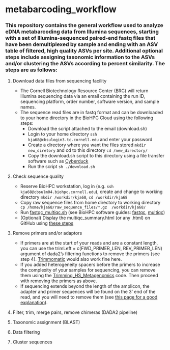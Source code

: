 # metabarcoding_workflow

### This repository contains the general workflow used to analyze eDNA metabarcoding data from Illumina sequences, starting with a set of Illumina-sequenced paired-end fastq files that have been demultiplexed by sample and ending with an ASV table of filtered, high quality ASVs per site. Additional optional steps include assigning taxonomic information to the ASVs and/or clustering the ASVs according to percent similarity. The steps are as follows: 
   1. Download data files from sequencing facility
      - The Cornell Biotechnology Resource Center (BRC) will return Illumina sequencing data via an email containing the run ID, sequencing platform, order number, software version, and sample names. 
      - The sequence read files are in fastq format and can be downloaded to your home directory in the BioHPC Cloud using the following steps:
        * Download the script attached to the email (download.sh)
        * Login to your home directory `ssh kja68@cbsulogin3.tc.cornell.edu` and enter your password
        * Create a directory where you want the files stored `mkdir new_diretory` and cd to this directory `cd /new_directory/`
        * Copy the download.sh script to this directory using a file transfer software such as [Cyberduck](https://cyberduck.io/download/)
        * Run the script `sh ./download.sh`
   
   2. Check sequence quality
      - Reserve BioHPC workstation, log in (e.g. `ssh kja68@cbsulm04.biohpc.cornell.edu`), create and change to working directory `mkdir /workdir/kja68`, `cd /workdir/kja68`
      - Copy raw sequence files from home directory to working directory ` cp /home/kja68/raw_sequence_files/*.gz  /workdir/kja68/` 
      - Run [fastqc_multiqc.sh](fastqc_multiqc.sh) (see BioHPC software guides: [fastqc](https://biohpc.cornell.edu/lab/userguide.aspx?a=software&i=74#c), [multiqc](https://biohpc.cornell.edu/lab/userguide.aspx?a=software&i=323))
      - (Optional) Display the multiqc_summary.html (or any .html) on GitHub using [these steps](https://www.finex.co/how-to-display-html-in-github/)
   
   3. Remove primers and/or adaptors
      - If primers are at the start of your reads and are a constant length, you can use the trimLeft = c(FWD_PRIMER_LEN, REV_PRIMER_LEN) argument of dada2’s filtering functions to remove the primers (see step 4). [Trimmomatic](http://www.usadellab.org/cms/?page=trimmomatic) would also work fine here. 
      - If you added heterogeneity spacers before the primers to increase the complexity of your samples for sequencing, you can remove them using the [Trimming_HS_Metagenomics](https://github.com/noushing/Trimming_HS_Metagenomics) code. Then proceed with removing the primers as above. 
      - If sequencing extends beyond the length of the amplicon, the adapter and primer sequences will be found on the 3’ end of the read, and you will need to remove them (see [this page for a good explanation](https://support.illumina.com/bulletins/2016/04/adapter-trimming-why-are-adapter-sequences-trimmed-from-only-the--ends-of-reads.html)). 
   4. Filter, trim, merge pairs, remove chimeras (DADA2 pipeline)
   5. Taxonomic assignment (BLAST)
   6. Data filtering
   7. Cluster sequences
